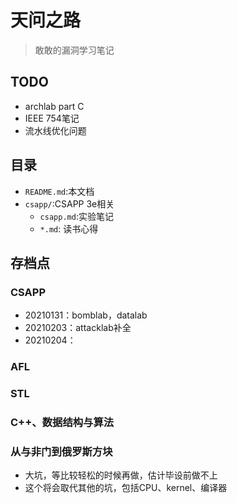 # 天问之路

> 敢敢的漏洞学习笔记

## TODO

- archlab part C
- IEEE 754笔记
- 流水线优化问题

## 目录

- `README.md`:本文档
- `csapp/`:CSAPP 3e相关
  - `csapp.md`:实验笔记
  - `*.md`: 读书心得

## 存档点

### CSAPP

- 20210131：bomblab，datalab
- 20210203：attacklab补全
- 20210204：

### AFL

### STL

### C++、数据结构与算法

### 从与非门到俄罗斯方块

- 大坑，等比较轻松的时候再做，估计毕设前做不上
- 这个将会取代其他的坑，包括CPU、kernel、编译器
